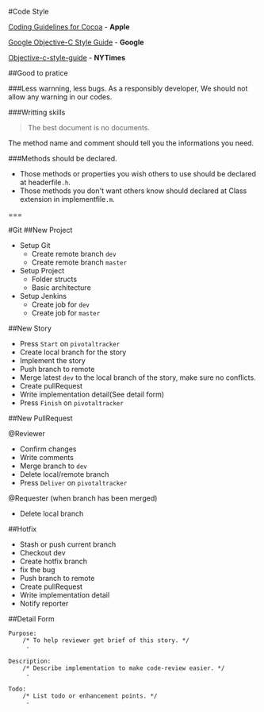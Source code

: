 #Code Style

[Coding Guidelines for Cocoa](https://developer.apple.com/library/mac/documentation/Cocoa/Conceptual/CodingGuidelines/Articles/NamingBasics.html#//apple_ref/doc/uid/20001281-BBCHBFAH) - **Apple**

[Google Objective-C Style Guide](https://google-styleguide.googlecode.com/svn/trunk/objcguide.xml) - **Google**

[Objective-c-style-guide](https://github.com/NYTimes/objective-c-style-guide) - **NYTimes**

##Good to pratice

###Less warnning, less bugs.
As a responsibly developer, We should not allow any warning in our codes.

###Writting skills
>The best document is no documents.

The method name and comment should tell you the informations you need.

###Methods should be declared.
* Those methods or properties you wish others to use should be declared at headerfile`.h`.
* Those methods you don't want others know should declared at Class extension in implementfile`.m`.

===

#Git
##New Project

* Setup Git
	* Create remote branch `dev`
	* Create remote branch `master`
* Setup Project
	* Folder structs
	* Basic architecture
* Setup Jenkins
	* Create job for `dev`
	* Create job for `master`	 

##New Story

* Press `Start` on `pivotaltracker`
* Create local branch for the story
* Implement the story
* Push branch to remote
* Merge latest `dev` to the local branch of the story, make sure no conflicts.
* Create pullRequest
* Write implementation detail(See detail form)
* Press `Finish` on `pivotaltracker`

##New PullRequest

@Reviewer

* Confirm changes
* Write comments
* Merge branch to `dev`
* Delete local/remote branch
* Press `Deliver` on `pivotaltracker`
  
@Requester (when branch has been merged)

* Delete local branch
  
##Hotfix

* Stash or push current branch
* Checkout dev
* Create hotfix branch
* fix the bug
* Push branch to remote
* Create pullRequest
* Write implementation detail
* Notify reporter

##Detail Form

	Purpose:
		/* To help reviewer get brief of this story. */
		 - 
		 
	Description:
		/* Describe implementation to make code-review easier. */
		 - 
		 
	Todo:
		/* List todo or enhancement points. */
		 - 

